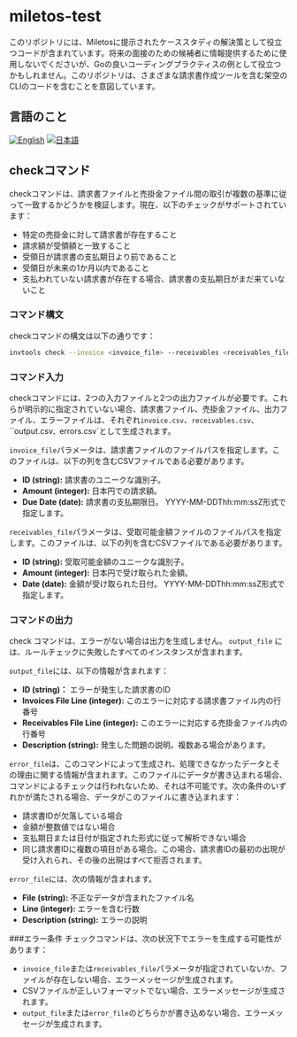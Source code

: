 # miletos-test
このリポジトリには、Miletosに提示されたケーススタディの解決策として役立つコードが含まれています。将来の面接のための候補者に情報提供するために使用しないでくださいが、Goの良いコーディングプラクティスの例として役立つかもしれません。このリポジトリは、さまざまな請求書作成ツールを含む架空のCLIのコードを含むことを意図しています。

## 言語のこと
[![English](https://img.shields.io/badge/lang-en-red.svg)](https://github.com/Woody1193/miletos-test/blob/main/README.md)
[![日本語](https://img.shields.io/badge/lang-jp-green.svg)](https://github.com/Woody1193/miletos-test/blob/main/README.jp.md)

## checkコマンド
checkコマンドは、請求書ファイルと売掛金ファイル間の取引が複数の基準に従って一致するかどうかを検証します。現在、以下のチェックがサポートされています：

- 特定の売掛金に対して請求書が存在すること
- 請求額が受領額と一致すること
- 受領日が請求書の支払期日より前であること
- 受領日が未来の1か月以内であること
- 支払われていない請求書が存在する場合、請求書の支払期日がまだ来ていないこと

### コマンド構文
checkコマンドの構文は以下の通りです：

``` bash
invtools check --invoice <invoice_file> --receivables <receivables_file> --output <output_file> --error <error_file>
```

### コマンド入力
checkコマンドには、2つの入力ファイルと2つの出力ファイルが必要です。これらが明示的に指定されていない場合、請求書ファイル、売掛金ファイル、出力ファイル、エラーファイルは、それぞれ`invoice.csv`、`receivables.csv`、``output.csv`、`errors.csv`として生成されます。

`invoice_file`パラメータは、請求書ファイルのファイルパスを指定します。このファイルは、以下の列を含むCSVファイルである必要があります。

- **ID (string):** 請求書のユニークな識別子。
- **Amount (integer):** 日本円での請求額。
- **Due Date (date):** 請求書の支払期限日。 YYYY-MM-DDThh:mm:ssZ形式で指定します。

`receivables_file`パラメータは、受取可能金額ファイルのファイルパスを指定します。このファイルは、以下の列を含むCSVファイルである必要があります。

- **ID (string):** 受取可能金額のユニークな識別子。
- **Amount (integer):** 日本円で受け取られた金額。
- **Date (date):** 金額が受け取られた日付。 YYYY-MM-DDThh:mm:ssZ形式で指定します。

### コマンドの出力
check コマンドは、エラーがない場合は出力を生成しません。 `output_file` には、ルールチェックに失敗したすべてのインスタンスが含まれます。

`output_file`には、以下の情報が含まれます：

- **ID (string)：** エラーが発生した請求書のID
- **Invoices File Line (integer):** このエラーに対応する請求書ファイル内の行番号
- **Receivables File Line (integer):** このエラーに対応する売掛金ファイル内の行番号
- **Description (string):** 発生した問題の説明。複数ある場合があります。

`error_file`は、このコマンドによって生成され、処理できなかったデータとその理由に関する情報が含まれます。このファイルにデータが書き込まれる場合、コマンドによるチェックは行われないため、それは不可能です。次の条件のいずれかが満たされる場合、データがこのファイルに書き込まれます：

- 請求書IDが欠落している場合
- 金額が整数値ではない場合
- 支払期日または日付が指定された形式に従って解析できない場合
- 同じ請求書IDに複数の項目がある場合。この場合、請求書IDの最初の出現が受け入れられ、その後の出現はすべて拒否されます。

`error_file`には、次の情報が含まれます。

- **File (string):** 不正なデータが含まれたファイル名
- **Line (integer):** エラーを含む行数
- **Description (string):** エラーの説明

###エラー条件
チェックコマンドは、次の状況下でエラーを生成する可能性があります：

- `invoice_file`または`receivables_file`パラメータが指定されていないか、ファイルが存在しない場合、エラーメッセージが生成されます。
- CSVファイルが正しいフォーマットでない場合、エラーメッセージが生成されます。
- `output_file`または`error_file`のどちらかが書き込めない場合、エラーメッセージが生成されます。